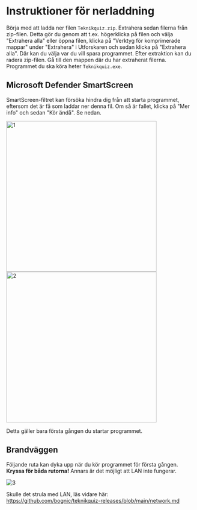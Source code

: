 # Instruktioner för nerladdning
Börja med att ladda ner filen ```Teknikquiz.zip```. Extrahera sedan filerna från zip-filen. Detta gör du genom att t.ex. högerklicka på filen och välja "Extrahera alla" eller öppna filen, klicka på "Verktyg för komprimerade mappar" under "Extrahera" i Utforskaren och sedan klicka på "Extrahera alla". Där kan du välja var du vill spara programmet. Efter extraktion kan du radera zip-filen. Gå till den mappen där du har extraherat filerna. Programmet du ska köra heter ```Teknikquiz.exe```.

## Microsoft Defender SmartScreen
SmartScreen-filtret kan försöka hindra dig från att starta programmet, eftersom det är få som laddar ner denna fil. Om så är fallet, klicka på "Mer info" och sedan "Kör ändå". Se nedan.

<img width="400" alt="1" src="https://user-images.githubusercontent.com/90912016/167441943-38819513-487c-4ad9-8c68-aeeb8c726d5f.png">

<img width="400" alt="2" src="https://user-images.githubusercontent.com/90912016/167441982-e2fd980f-8306-443e-97d1-efd8284a7c6c.png">

Detta gäller bara första gången du startar programmet.

## Brandväggen
Följande ruta kan dyka upp när du kör programmet för första gången. <b>Kryssa för båda rutorna!</b> Annars är det möjligt att LAN inte fungerar.

![3](https://user-images.githubusercontent.com/90912016/171603163-3838a2eb-62bb-47d9-a78c-956276321cbe.png)

Skulle det strula med LAN, läs vidare här:
https://github.com/bognic/teknikquiz-releases/blob/main/network.md
